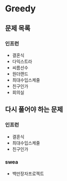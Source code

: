 # Greedy

## 문제 목록

### 인프런

- 결혼식
- 다익스트라
- 씨름선수
- 원더랜드
- 최대수입스케줄
- 친구인가
- 회의실

## 다시 풀어야 하는 문제

### 인프런

- 결혼식
- 최대수입스케줄
- 친구인가

### swea

- 백만장자프로젝트